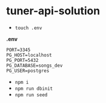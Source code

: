 # tuner-api-solution

- `touch .env`

**.env**

```
PORT=3345
PG_HOST=localhost
PG_PORT=5432
PG_DATABASE=songs_dev
PG_USER=postgres
```

- `npm i`
- `npm run dbinit`
- `npm run seed`
